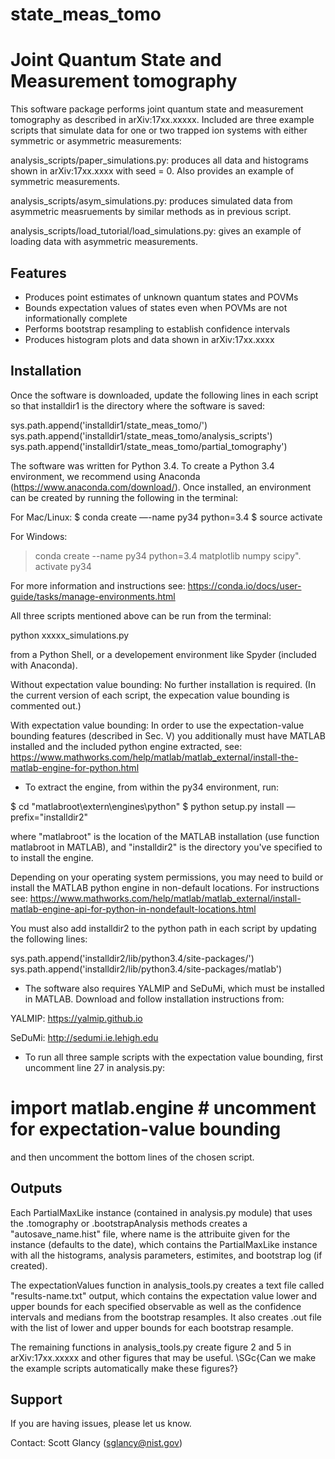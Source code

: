 # state_meas_tomo

Joint Quantum State and Measurement tomography
==============================================

This software package performs joint quantum state and measurement tomography 
as described in arXiv:17xx.xxxxx. Included are three example scripts that 
simulate data for one or two trapped ion systems with either symmetric or
asymmetric measurements: 

analysis_scripts/paper_simulations.py: produces all data and
    histograms shown in arXiv:17xx.xxxx with seed = 0. Also provides
    an example of symmetric measurements.
    
analysis_scripts/asym_simulations.py: produces simulated data from
    asymmetric measruements by similar methods as in previous script.
    
analysis_scripts/load_tutorial/load_simulations.py: gives an example
    of loading data with asymmetric measurements.


Features
--------
- Produces point estimates of unknown quantum states and POVMs
- Bounds expectation values of states even when POVMs are not informationally 
  complete
- Performs bootstrap resampling to establish confidence intervals
- Produces histogram plots and data shown in arXiv:17xx.xxxx


Installation
------------
Once the software is downloaded, update the following lines in each script so 
that installdir1 is the directory where the software is saved:

sys.path.append('installdir1/state_meas_tomo/')
sys.path.append('installdir1/state_meas_tomo/analysis_scripts')
sys.path.append('installdir1/state_meas_tomo/partial_tomography')

The software was written for Python 3.4. To create a Python 3.4 environment,
we recommend using Anaconda (https://www.anaconda.com/download/). Once 
installed, an environment can be created by running the following in the 
terminal:

For Mac/Linux:
$ conda create —-name py34 python=3.4
$ source activate

For Windows:
> conda create --name py34 python=3.4 matplotlib numpy scipy".
> activate py34

For more information and instructions see: 
https://conda.io/docs/user-guide/tasks/manage-environments.html

All three scripts mentioned above can be run from the terminal:

python xxxxx_simulations.py

from a Python Shell, or a developement environment like Spyder 
(included with Anaconda). 

Without expectation value bounding:
No further installation is required. (In the current version of each script,
the expecation value bounding is commented out.)

With expectation value bounding:
In order to use the expectation-value bounding features (described in Sec. V)
you additionally must have MATLAB installed and the included python engine 
extracted, see:
https://www.mathworks.com/help/matlab/matlab_external/install-the-matlab-engine-for-python.html

- To extract the engine, from within the py34 environment, run:

$ cd "matlabroot\extern\engines\python"
$ python setup.py install —prefix="installdir2"

where "matlabroot" is the location of the MATLAB installation (use function
matlabroot in MATLAB), and "installdir2" is the directory you've specified to 
to install the engine.

Depending on your operating system permissions, you may need to build
or install the MATLAB python engine in non-default locations.  For
instructions see:
https://www.mathworks.com/help/matlab/matlab_external/install-matlab-engine-api-for-python-in-nondefault-locations.html

You must also add installdir2 to the python path in each script by
updating the following lines:
                                                               
sys.path.append('installdir2/lib/python3.4/site-packages/')
sys.path.append('installdir2/lib/python3.4/site-packages/matlab')

- The software also requires YALMIP and SeDuMi, which must be
  installed in MATLAB.  Download and follow installation instructions
  from:

YALMIP: https://yalmip.github.io

SeDuMi: http://sedumi.ie.lehigh.edu
                                                             
- To run all three sample scripts with the expectation value bounding, first
uncomment line 27 in analysis.py:

# import matlab.engine  # uncomment for expectation-value bounding

and then uncomment the bottom lines of the chosen script.


Outputs
-------
Each PartialMaxLike instance (contained in analysis.py module) that uses the
.tomography or .bootstrapAnalysis methods creates a "autosave_name.hist" file,
where name is the attribuite given for the instance (defaults to the date), 
which contains the PartialMaxLike instance with all the histograms, analysis 
parameters, estimites, and bootstrap log (if created).

The expectationValues function in analysis_tools.py creates a text file called 
"results-name.txt" output, which contains the expectation value lower and upper 
bounds for each specified observable as well as the confidence intervals and 
medians from the bootstrap resamples. It also creates .out file with the list
of lower and upper bounds for each bootstrap resample.

The remaining functions in analysis_tools.py create figure 2 and 5 in
arXiv:17xx.xxxxx and other figures that may be useful. \SGc{Can we
make the example scripts automatically make these figures?}


Support
-------
If you are having issues, please let us know.

Contact: Scott Glancy (sglancy@nist.gov)

